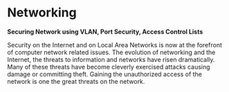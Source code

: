 # Networking
**Securing Network using VLAN, Port Security, Access Control Lists**

Security on the Internet and on Local Area Networks is now at the forefront of computer network related issues. The evolution of networking and the Internet, the threats to information and networks have risen dramatically. Many of these threats have become cleverly exercised attacks causing damage or committing theft. Gaining the unauthorized access of the network is one the great threats on the network.
